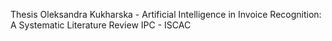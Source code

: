 Thesis Oleksandra Kukharska - Artificial Intelligence in Invoice Recognition: A Systematic Literature Review
IPC - ISCAC
